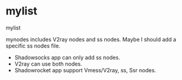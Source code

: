 # mylist
mylist

mynodes includes V2ray nodes and ss nodes. Maybe I should add a specific ss nodes file.

* Shadowsocks app can only add ss nodes.  
* V2ray can use both nodes.  
* Shadowrocket app support Vmess/V2ray, ss, Ssr nodes.  
